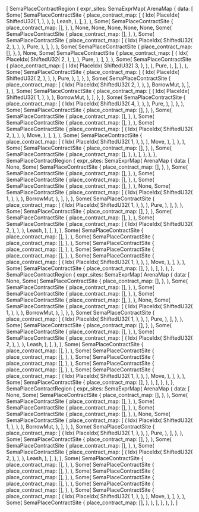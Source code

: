 [
    SemaPlaceContractRegion {
        expr_sites: SemaExprMap(
            ArenaMap {
                data: [
                    Some(
                        SemaPlaceContractSite {
                            place_contract_map: [
                                (
                                    Idx(
                                        PlaceIdx(
                                            ShiftedU32(
                                                1,
                                            ),
                                        ),
                                    ),
                                    Leash,
                                ),
                            ],
                        },
                    ),
                    Some(
                        SemaPlaceContractSite {
                            place_contract_map: [],
                        },
                    ),
                    None,
                    None,
                    None,
                    None,
                    None,
                    Some(
                        SemaPlaceContractSite {
                            place_contract_map: [],
                        },
                    ),
                    Some(
                        SemaPlaceContractSite {
                            place_contract_map: [
                                (
                                    Idx(
                                        PlaceIdx(
                                            ShiftedU32(
                                                2,
                                            ),
                                        ),
                                    ),
                                    Pure,
                                ),
                            ],
                        },
                    ),
                    Some(
                        SemaPlaceContractSite {
                            place_contract_map: [],
                        },
                    ),
                    None,
                    Some(
                        SemaPlaceContractSite {
                            place_contract_map: [
                                (
                                    Idx(
                                        PlaceIdx(
                                            ShiftedU32(
                                                2,
                                            ),
                                        ),
                                    ),
                                    Pure,
                                ),
                            ],
                        },
                    ),
                    Some(
                        SemaPlaceContractSite {
                            place_contract_map: [
                                (
                                    Idx(
                                        PlaceIdx(
                                            ShiftedU32(
                                                3,
                                            ),
                                        ),
                                    ),
                                    Pure,
                                ),
                            ],
                        },
                    ),
                    Some(
                        SemaPlaceContractSite {
                            place_contract_map: [
                                (
                                    Idx(
                                        PlaceIdx(
                                            ShiftedU32(
                                                2,
                                            ),
                                        ),
                                    ),
                                    Pure,
                                ),
                            ],
                        },
                    ),
                    Some(
                        SemaPlaceContractSite {
                            place_contract_map: [
                                (
                                    Idx(
                                        PlaceIdx(
                                            ShiftedU32(
                                                2,
                                            ),
                                        ),
                                    ),
                                    BorrowMut,
                                ),
                            ],
                        },
                    ),
                    Some(
                        SemaPlaceContractSite {
                            place_contract_map: [
                                (
                                    Idx(
                                        PlaceIdx(
                                            ShiftedU32(
                                                1,
                                            ),
                                        ),
                                    ),
                                    BorrowMut,
                                ),
                            ],
                        },
                    ),
                    Some(
                        SemaPlaceContractSite {
                            place_contract_map: [
                                (
                                    Idx(
                                        PlaceIdx(
                                            ShiftedU32(
                                                4,
                                            ),
                                        ),
                                    ),
                                    Pure,
                                ),
                            ],
                        },
                    ),
                    Some(
                        SemaPlaceContractSite {
                            place_contract_map: [],
                        },
                    ),
                    Some(
                        SemaPlaceContractSite {
                            place_contract_map: [],
                        },
                    ),
                    Some(
                        SemaPlaceContractSite {
                            place_contract_map: [],
                        },
                    ),
                    Some(
                        SemaPlaceContractSite {
                            place_contract_map: [
                                (
                                    Idx(
                                        PlaceIdx(
                                            ShiftedU32(
                                                2,
                                            ),
                                        ),
                                    ),
                                    Move,
                                ),
                            ],
                        },
                    ),
                    Some(
                        SemaPlaceContractSite {
                            place_contract_map: [
                                (
                                    Idx(
                                        PlaceIdx(
                                            ShiftedU32(
                                                1,
                                            ),
                                        ),
                                    ),
                                    Move,
                                ),
                            ],
                        },
                    ),
                    Some(
                        SemaPlaceContractSite {
                            place_contract_map: [],
                        },
                    ),
                    Some(
                        SemaPlaceContractSite {
                            place_contract_map: [],
                        },
                    ),
                ],
            },
        ),
    },
    SemaPlaceContractRegion {
        expr_sites: SemaExprMap(
            ArenaMap {
                data: [
                    None,
                    Some(
                        SemaPlaceContractSite {
                            place_contract_map: [],
                        },
                    ),
                    Some(
                        SemaPlaceContractSite {
                            place_contract_map: [],
                        },
                    ),
                    Some(
                        SemaPlaceContractSite {
                            place_contract_map: [],
                        },
                    ),
                    Some(
                        SemaPlaceContractSite {
                            place_contract_map: [],
                        },
                    ),
                    None,
                    Some(
                        SemaPlaceContractSite {
                            place_contract_map: [
                                (
                                    Idx(
                                        PlaceIdx(
                                            ShiftedU32(
                                                1,
                                            ),
                                        ),
                                    ),
                                    BorrowMut,
                                ),
                            ],
                        },
                    ),
                    Some(
                        SemaPlaceContractSite {
                            place_contract_map: [
                                (
                                    Idx(
                                        PlaceIdx(
                                            ShiftedU32(
                                                1,
                                            ),
                                        ),
                                    ),
                                    Pure,
                                ),
                            ],
                        },
                    ),
                    Some(
                        SemaPlaceContractSite {
                            place_contract_map: [],
                        },
                    ),
                    Some(
                        SemaPlaceContractSite {
                            place_contract_map: [],
                        },
                    ),
                    Some(
                        SemaPlaceContractSite {
                            place_contract_map: [
                                (
                                    Idx(
                                        PlaceIdx(
                                            ShiftedU32(
                                                2,
                                            ),
                                        ),
                                    ),
                                    Leash,
                                ),
                            ],
                        },
                    ),
                    Some(
                        SemaPlaceContractSite {
                            place_contract_map: [],
                        },
                    ),
                    Some(
                        SemaPlaceContractSite {
                            place_contract_map: [],
                        },
                    ),
                    Some(
                        SemaPlaceContractSite {
                            place_contract_map: [],
                        },
                    ),
                    Some(
                        SemaPlaceContractSite {
                            place_contract_map: [],
                        },
                    ),
                    Some(
                        SemaPlaceContractSite {
                            place_contract_map: [
                                (
                                    Idx(
                                        PlaceIdx(
                                            ShiftedU32(
                                                1,
                                            ),
                                        ),
                                    ),
                                    Move,
                                ),
                            ],
                        },
                    ),
                    Some(
                        SemaPlaceContractSite {
                            place_contract_map: [],
                        },
                    ),
                ],
            },
        ),
    },
    SemaPlaceContractRegion {
        expr_sites: SemaExprMap(
            ArenaMap {
                data: [
                    None,
                    Some(
                        SemaPlaceContractSite {
                            place_contract_map: [],
                        },
                    ),
                    Some(
                        SemaPlaceContractSite {
                            place_contract_map: [],
                        },
                    ),
                    Some(
                        SemaPlaceContractSite {
                            place_contract_map: [],
                        },
                    ),
                    Some(
                        SemaPlaceContractSite {
                            place_contract_map: [],
                        },
                    ),
                    None,
                    Some(
                        SemaPlaceContractSite {
                            place_contract_map: [
                                (
                                    Idx(
                                        PlaceIdx(
                                            ShiftedU32(
                                                1,
                                            ),
                                        ),
                                    ),
                                    BorrowMut,
                                ),
                            ],
                        },
                    ),
                    Some(
                        SemaPlaceContractSite {
                            place_contract_map: [
                                (
                                    Idx(
                                        PlaceIdx(
                                            ShiftedU32(
                                                1,
                                            ),
                                        ),
                                    ),
                                    Pure,
                                ),
                            ],
                        },
                    ),
                    Some(
                        SemaPlaceContractSite {
                            place_contract_map: [],
                        },
                    ),
                    Some(
                        SemaPlaceContractSite {
                            place_contract_map: [],
                        },
                    ),
                    Some(
                        SemaPlaceContractSite {
                            place_contract_map: [
                                (
                                    Idx(
                                        PlaceIdx(
                                            ShiftedU32(
                                                2,
                                            ),
                                        ),
                                    ),
                                    Leash,
                                ),
                            ],
                        },
                    ),
                    Some(
                        SemaPlaceContractSite {
                            place_contract_map: [],
                        },
                    ),
                    Some(
                        SemaPlaceContractSite {
                            place_contract_map: [],
                        },
                    ),
                    Some(
                        SemaPlaceContractSite {
                            place_contract_map: [],
                        },
                    ),
                    Some(
                        SemaPlaceContractSite {
                            place_contract_map: [],
                        },
                    ),
                    Some(
                        SemaPlaceContractSite {
                            place_contract_map: [
                                (
                                    Idx(
                                        PlaceIdx(
                                            ShiftedU32(
                                                1,
                                            ),
                                        ),
                                    ),
                                    Move,
                                ),
                            ],
                        },
                    ),
                    Some(
                        SemaPlaceContractSite {
                            place_contract_map: [],
                        },
                    ),
                ],
            },
        ),
    },
    SemaPlaceContractRegion {
        expr_sites: SemaExprMap(
            ArenaMap {
                data: [
                    None,
                    Some(
                        SemaPlaceContractSite {
                            place_contract_map: [],
                        },
                    ),
                    Some(
                        SemaPlaceContractSite {
                            place_contract_map: [],
                        },
                    ),
                    Some(
                        SemaPlaceContractSite {
                            place_contract_map: [],
                        },
                    ),
                    Some(
                        SemaPlaceContractSite {
                            place_contract_map: [],
                        },
                    ),
                    None,
                    Some(
                        SemaPlaceContractSite {
                            place_contract_map: [
                                (
                                    Idx(
                                        PlaceIdx(
                                            ShiftedU32(
                                                1,
                                            ),
                                        ),
                                    ),
                                    BorrowMut,
                                ),
                            ],
                        },
                    ),
                    Some(
                        SemaPlaceContractSite {
                            place_contract_map: [
                                (
                                    Idx(
                                        PlaceIdx(
                                            ShiftedU32(
                                                1,
                                            ),
                                        ),
                                    ),
                                    Pure,
                                ),
                            ],
                        },
                    ),
                    Some(
                        SemaPlaceContractSite {
                            place_contract_map: [],
                        },
                    ),
                    Some(
                        SemaPlaceContractSite {
                            place_contract_map: [],
                        },
                    ),
                    Some(
                        SemaPlaceContractSite {
                            place_contract_map: [
                                (
                                    Idx(
                                        PlaceIdx(
                                            ShiftedU32(
                                                2,
                                            ),
                                        ),
                                    ),
                                    Leash,
                                ),
                            ],
                        },
                    ),
                    Some(
                        SemaPlaceContractSite {
                            place_contract_map: [],
                        },
                    ),
                    Some(
                        SemaPlaceContractSite {
                            place_contract_map: [],
                        },
                    ),
                    Some(
                        SemaPlaceContractSite {
                            place_contract_map: [],
                        },
                    ),
                    Some(
                        SemaPlaceContractSite {
                            place_contract_map: [],
                        },
                    ),
                    Some(
                        SemaPlaceContractSite {
                            place_contract_map: [],
                        },
                    ),
                    Some(
                        SemaPlaceContractSite {
                            place_contract_map: [
                                (
                                    Idx(
                                        PlaceIdx(
                                            ShiftedU32(
                                                1,
                                            ),
                                        ),
                                    ),
                                    Move,
                                ),
                            ],
                        },
                    ),
                    Some(
                        SemaPlaceContractSite {
                            place_contract_map: [],
                        },
                    ),
                ],
            },
        ),
    },
]